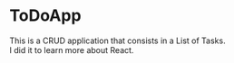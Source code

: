 # ToDoApp
This is a CRUD application that consists in a List of Tasks. <br>
I did it to learn more about React.

